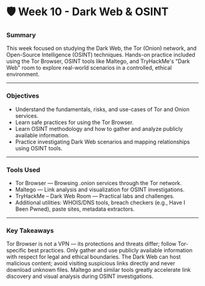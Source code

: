 # 🛡️ Week 10 - Dark Web & OSINT
### Summary
This week focused on studying the Dark Web, the Tor (Onion) network, and Open-Source Intelligence (OSINT) techniques. Hands-on practice included using the Tor Browser, OSINT tools like Maltego, and TryHackMe's "Dark Web" room to explore real-world scenarios in a controlled, ethical environment.

---

### Objectives
 - Understand the fundamentals, risks, and use-cases of Tor and Onion services.
 - Learn safe practices for using the Tor Browser.
 - Learn OSINT methodology and how to gather and analyze publicly available information.
 - Practice investigating Dark Web scenarios and mapping relationships using OSINT tools.

---

### Tools Used
 - Tor Browser — Browsing .onion services through the Tor network.
 - Maltego — Link analysis and visualization for OSINT investigations.
 - TryHackMe – Dark Web Room — Practical labs and challenges.
 - Additional utilities: WHOIS/DNS tools, breach checkers (e.g., Have I Been Pwned), paste sites, metadata extractors.

---

### Key Takeaways
Tor Browser is not a VPN — its protections and threats differ; follow Tor-specific best practices.
Only gather and use publicly available information with respect for legal and ethical boundaries.
The Dark Web can host malicious content; avoid visiting suspicious links directly and never download unknown files.
Maltego and similar tools greatly accelerate link discovery and visual analysis during OSINT investigations.

